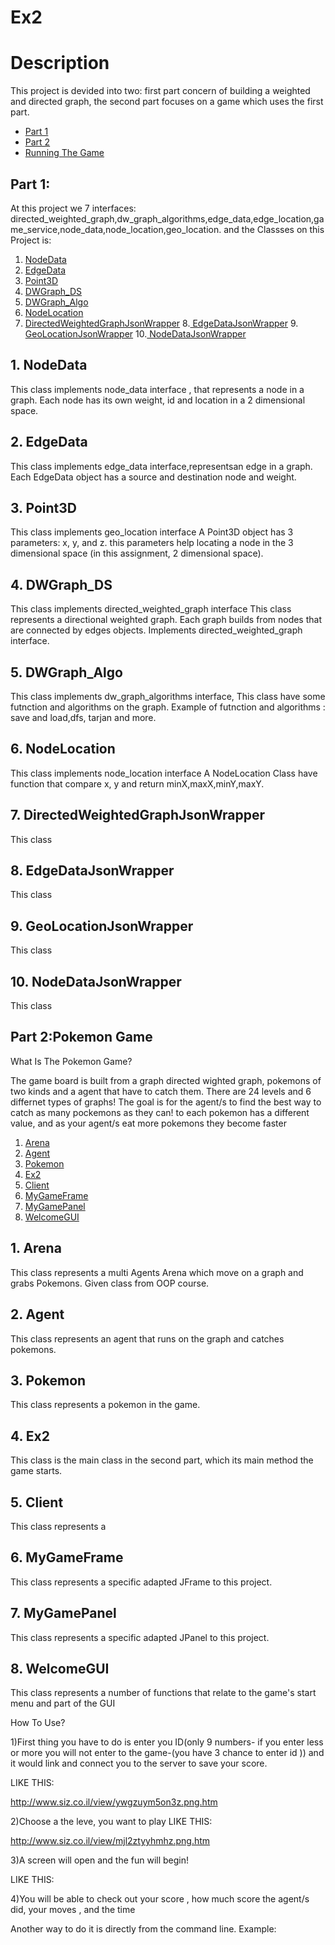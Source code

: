 # Ex2

# Description
This project is devided into two:
first part concern of building a weighted and directed graph,
the second part focuses on a game which uses the first part.

* [Part 1](#p1)
* [Part 2](#p2)
* [Running The Game](#run)

<a name="p1"></a>
## Part 1:
At this project we 7 interfaces: directed_weighted_graph,dw_graph_algorithms,edge_data,edge_location,game_service,node_data,node_location,geo_location.
and the Classses on this Project is:
1. [ NodeData ](#nodedata)
2. [ EdgeData ](#edge)
3. [ Point3D](#geo)
4. [DWGraph_DS](#DWGraph_DS)
5. [DWGraph_Algo](#DWGraph_Algo)
6. [ NodeLocation](#NodeLocation)
7. [ DirectedWeightedGraphJsonWrapper](#DirectedWeightedGraphJsonWrapper)
8.[ EdgeDataJsonWrapper](#EdgeDataJsonWrapper)
9.[ GeoLocationJsonWrapper](#GeoLocationJsonWrapper)
10.[ NodeDataJsonWrapper](#NodeDataJsonWrapper)

<a name="nodedata"></a>
## 1. NodeData 
This class implements node_data interface , that represents a node in a graph. Each node has its own weight, id and location in a 2 dimensional space. 


<a name="edge"></a>
## 2. EdgeData 
This class implements edge_data interface,representsan edge in a graph. Each EdgeData object has a source and destination node and weight.


<a name="geo"></a>
## 3. Point3D
This class implements geo_location interface
A Point3D object has 3 parameters: x, y, and z. this parameters help locating a node in the 3 dimensional space (in this assignment, 2 dimensional space). 

<a name="DWGraph_DS"></a>
## 4. DWGraph_DS
This class implements directed_weighted_graph interface
This class represents a directional weighted graph.
Each graph builds from nodes that are connected by edges objects. Implements directed_weighted_graph interface.
 
<a name="DWGraph_Algo"></a>
## 5. DWGraph_Algo
This class implements dw_graph_algorithms interface,
This class have some futnction and algorithms on the graph.
Example of futnction and algorithms : save and load,dfs, tarjan and more.

<a name="NodeLocation"></a>
## 6. NodeLocation
This class implements node_location interface
A NodeLocation Class have function that compare x, y and return minX,maxX,minY,maxY.

<a name="DirectedWeightedGraphJsonWrapper"></a>
## 7. DirectedWeightedGraphJsonWrapper
This class 


<a name="EdgeDataJsonWrapper"></a>
## 8. EdgeDataJsonWrapper
This class 


<a name="GeoLocationJsonWrapper"></a>
## 9. GeoLocationJsonWrapper
This class 


<a name="NodeDataJsonWrapper"></a>
## 10. NodeDataJsonWrapper
This class 









<a name="p2"></a>
## Part 2:Pokemon Game

What Is The Pokemon Game?

The game board is built from a graph directed wighted graph, pokemons of two kinds and a agent that have to catch them.
There are 24 levels and 6 differnet types of graphs!
The goal is for the agent/s to find the best way to catch as many pockemons as they can!
to each pokemon has a different value, and as your agent/s eat more pokemons they become faster



1. [ Arena](#ar)
2. [ Agent](#ag)
3. [ Pokemon](#pok)
4. [Ex2](#ex)
5. [Client](#Client)
6. [MyGameFrame](#gfr)
7. [MyGamePanel](#gpl)
8. [WelcomeGUI](#lbl)

<a name="ar"></a>
## 1. Arena
This class represents a multi Agents Arena which move on a graph and grabs Pokemons. Given class from OOP course.


<a name="ag"></a>
## 2. Agent
This class represents an agent that runs on the graph and catches pokemons. 


<a name="pok"></a>
## 3. Pokemon
This class represents a pokemon in the game.


<a name="ex"></a>
## 4. Ex2
This class is the main class in the second part, which its main method the game starts.

<a name="Client"></a>
## 5. Client
This class represents a 


<a name="gfr"></a>
## 6. MyGameFrame
This class represents a specific adapted JFrame to this project.



<a name="gpl"></a>
## 7. MyGamePanel
This class represents a specific adapted JPanel to this project.



<a name="lbl"></a>
## 8. WelcomeGUI
This class represents a number of functions that relate to the game's start menu and part of the GUI






<a name="run"></a>
How To Use?


1)First thing you have to do is enter you ID(only 9 numbers- if you enter less or more you will not enter to the game-(you have 3 chance to enter id )) and it would link and connect you to the server to save your score.

LIKE THIS:

http://www.siz.co.il/view/ywgzuym5on3z.png.htm




2)Choose a the leve, you want to play
LIKE THIS:



http://www.siz.co.il/view/mjl2ztyyhmhz.png.htm



3)A screen will open and the fun will begin!

LIKE THIS:





4)You will be able to check out your score , how much score the agent/s did, your moves , and the time





Another way to do it is directly from the command line.
Example:















